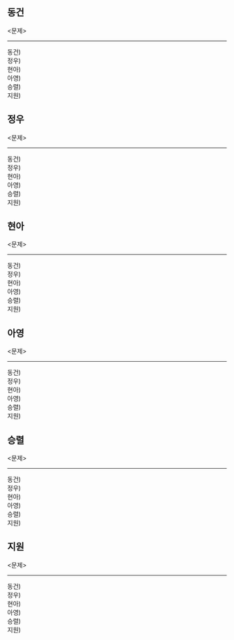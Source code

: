 ## 동건

<문제>

---
동건)  
정우)  
현아)  
아영)  
승렬)  
지원)  

## 정우

<문제>

---
동건)  
정우)  
현아)  
아영)  
승렬)  
지원)  

## 현아

<문제>

---
동건)  
정우)  
현아)  
아영)  
승렬)  
지원)  

## 아영

<문제>

---
동건)  
정우)  
현아)  
아영)  
승렬)  
지원)  

## 승렬

<문제>

---
동건)  
정우)  
현아)  
아영)  
승렬)  
지원)  

## 지원

<문제>

----
동건)  
정우)  
현아)  
아영)  
승렬)  
지원)  
